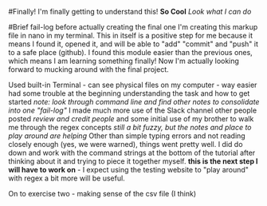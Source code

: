 #Finally!
I'm finally getting to understand this!
**So Cool**
*Look what I can do*


#Brief fail-log before actually creating the final one
I'm creating this markup file in nano in my terminal. This in itself is a positive step for me because it means I found it, opened it, and will be able to "add" "commit" and "push" it to a safe place (github).
I found this module easier than the previous ones, which means I am learning something finally!
Now I'm actually looking forward to mucking around with the final project.

Used built-in Terminal - can see physical files on my computer - way easier
had some trouble at the beginning understanding the task and how to get started
*note: look through command line and find other notes to consolidate into one "fail-log"*
I made much more use of the Slack channel other people posted *review and credit people* and some initial use of my brother to walk me through the regex concepts *still a bit fuzzy, but the notes and place to play around are helping*
Other than simple typing errors and not reading closely enough (yes, we were warned), things went pretty well. 
I did do down and work with the command strings at the bottom of the tutorial after thinking about it and trying to piece it together myself. **this is the next step I will have to work on** - I expect using the testing website to "play around" with regex a bit more will be useful.

On to exercise two - making sense of the csv file (I think)

